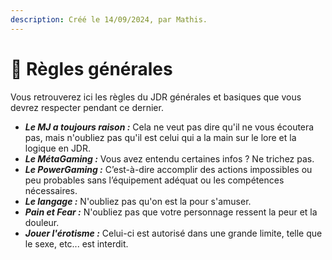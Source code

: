 ```yaml
---
description: Créé le 14/09/2024, par Mathis.
---
```


# 📜 Règles générales

Vous retrouverez ici les règles du JDR générales et basiques que vous devrez respecter pendant ce dernier.

* _**Le MJ a toujours raison :**_ Cela ne veut pas dire qu'il ne vous écoutera pas, mais n'oubliez pas qu'il est celui qui a la main sur le lore et la logique en JDR.
* _**Le MétaGaming :**_ Vous avez entendu certaines infos ? Ne trichez pas.
* _**Le PowerGaming :**_ C’est-à-dire accomplir des actions impossibles ou peu probables sans l’équipement adéquat ou les compétences nécessaires.
* _**Le langage :**_ N'oubliez pas qu'on est la pour s'amuser.
* _**Pain et Fear :**_ N'oubliez pas que votre personnage ressent la peur et la douleur.
* _**Jouer l'érotisme :**_ Celui-ci est autorisé dans une grande limite, telle que le sexe, etc... est interdit.

